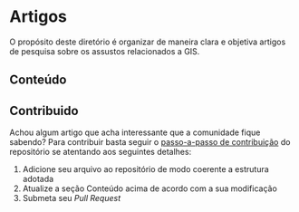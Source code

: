 # Artigos
O propósito deste diretório é organizar de maneira clara e objetiva artigos de pesquisa sobre os assustos relacionados a GIS.

## Conteúdo

## Contribuido
Achou algum artigo que acha interessante que a comunidade fique sabendo? Para contribuir basta seguir o [passo-a-passo de contribuição](https://github.com/randersonLemos/geoprocessamento-com-ferramentas-brasileiras?tab=readme-ov-file#contribuindo) do repositório se atentando aos seguintes detalhes:

1. Adicione seu arquivo ao repositório de modo coerente a estrutura adotada
2. Atualize a seção Conteúdo acima de acordo com a sua modificação
3. Submeta seu _Pull Request_
